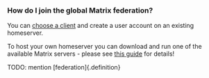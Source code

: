 ### How do I join the global Matrix federation?

You can [choose a client](#matrix-compliant-apps) and create a user account on an existing homeserver.

To host your own homeserver you can download and run one of the available Matrix servers - please see [this guide](http://matrix.org/docs/guides/getting_involved.html#run) for details!

TODO: mention [federation]{.definition}